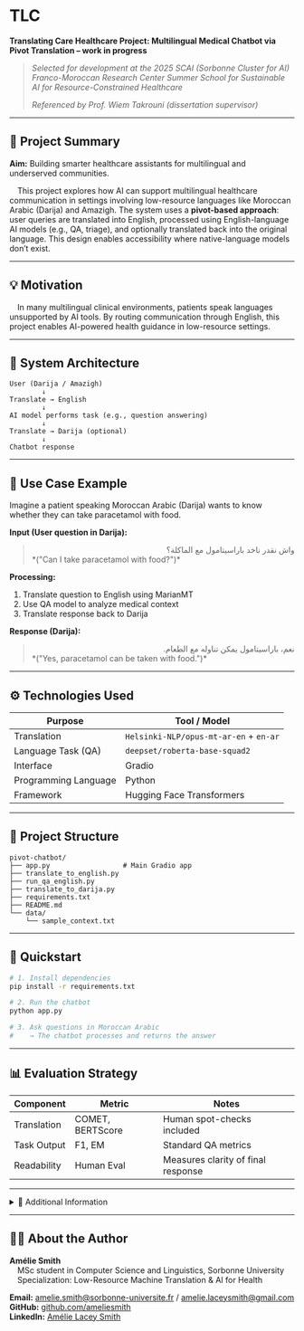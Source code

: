 # TLC
**Translating Care Healthcare Project: Multilingual Medical Chatbot via Pivot Translation – work in progress**

> *Selected for development at the 2025 SCAI (Sorbonne Cluster for AI) Franco-Moroccan Research Center Summer School for Sustainable AI for Resource-Constrained Healthcare*
>
> 
> *Referenced by Prof. Wiem Takrouni (dissertation supervisor)*

---

## 📌 Project Summary

**Aim:** Building smarter healthcare assistants for multilingual and underserved communities.

&emsp;This project explores how AI can support multilingual healthcare communication in settings involving low-resource languages like Moroccan Arabic (Darija) and Amazigh. The system uses a **pivot-based approach**: user queries are translated into English, processed using English-language AI models (e.g., QA, triage), and optionally translated back into the original language. This design enables accessibility where native-language models don’t exist.

---

## 💡 Motivation

&emsp;In many multilingual clinical environments, patients speak languages unsupported by AI tools. By routing communication through English, this project enables AI-powered health guidance in low-resource settings.

---

## 🧰 System Architecture

```
User (Darija / Amazigh)
        ↓
Translate → English
        ↓
AI model performs task (e.g., question answering)
        ↓
Translate → Darija (optional)
        ↓
Chatbot response
```

---

## 🧪 Use Case Example

Imagine a patient speaking Moroccan Arabic (Darija) wants to know whether they can take paracetamol with food.

**Input (User question in Darija):**  
> <div dir="rtl">واش نقدر ناخد باراسيتامول مع الماكلة؟</div>  
> *("Can I take paracetamol with food?")*

**Processing:**
1. Translate question to English using MarianMT  
2. Use QA model to analyze medical context  
3. Translate response back to Darija

**Response (Darija):**  
> <div dir="rtl">نعم، باراسيتامول يمكن تناوله مع الطعام.</div>  
> *("Yes, paracetamol can be taken with food.")*

---

## ⚙️ Technologies Used

| Purpose               | Tool / Model                          |
|-----------------------|----------------------------------------|
| Translation           | `Helsinki-NLP/opus-mt-ar-en` + `en-ar` |
| Language Task (QA)    | `deepset/roberta-base-squad2`          |
| Interface             | Gradio                                 |
| Programming Language  | Python                                 |
| Framework             | Hugging Face Transformers              |

---

## 📁 Project Structure

```plaintext
pivot-chatbot/
├── app.py                  # Main Gradio app
├── translate_to_english.py
├── run_qa_english.py
├── translate_to_darija.py
├── requirements.txt
├── README.md
└── data/
    └── sample_context.txt
```

---

## 🚀 Quickstart

```bash
# 1. Install dependencies
pip install -r requirements.txt

# 2. Run the chatbot
python app.py

# 3. Ask questions in Moroccan Arabic
#    → The chatbot processes and returns the answer
```

---

## 📊 Evaluation Strategy

| Component     | Metric     | Notes                              |
|---------------|------------|------------------------------------|
| Translation   | COMET, BERTScore | Human spot-checks included         |
| Task Output   | F1, EM     | Standard QA metrics                |
| Readability   | Human Eval | Measures clarity of final response |

---

<details>
<summary>📎 Additional Information</summary>

### 🧭 Ethical Considerations

- ⚠️ This system is **not a substitute** for professional medical advice.  
- ⚠️ Translation quality may vary; clinical outputs should be reviewed.  
- ⚠️ All assessments are provided for **research and educational use only**.

---

### 🛠 Future Work

- Add summarization and intent classification  
- Improve translation of domain-specific medical terminology  
- Build a multilingual UI with user-selectable language options  
- Add fallback to SQL-based lookup if model output lacks confidence  

---

### 📚 References

<!-- - Hugging Face Transformers-->
<!-- - TICO-19 Dataset-->
<!-- - SQuAD v2 for QA-->
<!-- - Helsinki-NLP MarianMT models-->
</details>

---

## 👩‍💻 About the Author

**Amélie Smith**  
&emsp;MSc student in Computer Science and Linguistics, Sorbonne University  
&emsp;Specialization: Low-Resource Machine Translation & AI for Health  

**Email:** amelie.smith@sorbonne-universite.fr / amelie.laceysmith@gmail.com  
**GitHub:** [github.com/ameliesmith](https://github.com/ameliesmith)  
**LinkedIn:** [Amélie Lacey Smith](https://www.linkedin.com/in/amelie-lacey-smith/)
